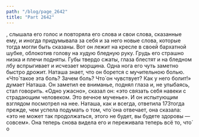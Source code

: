 ```yaml
---
path: "/blog/page_2642"
title: "Part 2642"
---
```


, слышала его голос и повторяла его слова и свои слова, сказанные ему, и иногда придумывала за себя и за него новые слова, которые тогда могли быть сказаны.
Вот он лежит на кресле в своей бархатной шубке, облокотив голову на худую бледную руку. Грудь его страшно низка и плечи подняты. Губы твердо сжаты, глаза блестят и на бледном лбу вспрыгивает и исчезает морщина. Одна нога его чуть заметно быстро дрожит. Наташа знает, что он борется с мучительною болью. «Что́ такое эта боль? Зачем боль? Что́ он чувствует? Как у него болит!» думает Наташа. Он заметил ее вниманье, поднял глаза и, не улыбаясь, стал говорить.
«Одно ужасно», сказал он: «это связать себя навеки с страдающим человеком. Это вечное мученье». И он испытующим взглядом посмотрел на нее. Наташа, как и всегда, ответила 173тогда прежде, чем успела подумать о том, что̀ она отвечает, она сказала: «это не может так продолжаться, этого не будет, вы будете здоровы — совсем».
Она теперь снова видела его и переживала теперь всё то, что́ о
